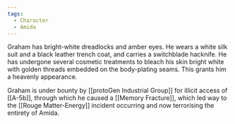 ```yaml
---
tags:
  - Character
  - Amida
---
```

Graham has bright-white dreadlocks and amber eyes. He wears a white silk suit and a black leather trench coat, and carries a switchblade hacknife. 
He has undergone several cosmetic treatments to bleach his skin bright white with golden threads embedded on the body-plating seams. This grants him a heavenly appearance. 

Graham is under bounty by [[protoGen Industrial Group]] for illicit access of [[A-5b]], through which he caused a [[Memory Fracture]], which led way to the [[Rouge Matter-Energy]] incident occurring and now terrorising the entirety of Amida. 